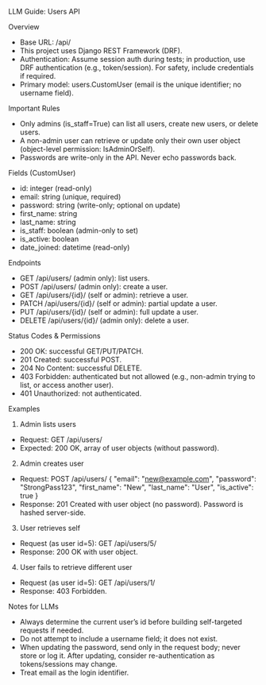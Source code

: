 LLM Guide: Users API

Overview
- Base URL: /api/
- This project uses Django REST Framework (DRF).
- Authentication: Assume session auth during tests; in production, use DRF authentication (e.g., token/session). For safety, include credentials if required.
- Primary model: users.CustomUser (email is the unique identifier; no username field).

Important Rules
- Only admins (is_staff=True) can list all users, create new users, or delete users.
- A non-admin user can retrieve or update only their own user object (object-level permission: IsAdminOrSelf).
- Passwords are write-only in the API. Never echo passwords back.

Fields (CustomUser)
- id: integer (read-only)
- email: string (unique, required)
- password: string (write-only; optional on update)
- first_name: string
- last_name: string
- is_staff: boolean (admin-only to set)
- is_active: boolean
- date_joined: datetime (read-only)

Endpoints
- GET /api/users/ (admin only): list users.
- POST /api/users/ (admin only): create a user.
- GET /api/users/{id}/ (self or admin): retrieve a user.
- PATCH /api/users/{id}/ (self or admin): partial update a user.
- PUT /api/users/{id}/ (self or admin): full update a user.
- DELETE /api/users/{id}/ (admin only): delete a user.

Status Codes & Permissions
- 200 OK: successful GET/PUT/PATCH.
- 201 Created: successful POST.
- 204 No Content: successful DELETE.
- 403 Forbidden: authenticated but not allowed (e.g., non-admin trying to list, or access another user).
- 401 Unauthorized: not authenticated.

Examples
1) Admin lists users
- Request: GET /api/users/
- Expected: 200 OK, array of user objects (without password).

2) Admin creates user
- Request: POST /api/users/
  {
    "email": "new@example.com",
    "password": "StrongPass123",
    "first_name": "New",
    "last_name": "User",
    "is_active": true
  }
- Response: 201 Created with user object (no password). Password is hashed server-side.

3) User retrieves self
- Request (as user id=5): GET /api/users/5/
- Response: 200 OK with user object.

4) User fails to retrieve different user
- Request (as user id=5): GET /api/users/1/
- Response: 403 Forbidden.

Notes for LLMs
- Always determine the current user’s id before building self-targeted requests if needed.
- Do not attempt to include a username field; it does not exist.
- When updating the password, send only in the request body; never store or log it. After updating, consider re-authentication as tokens/sessions may change.
- Treat email as the login identifier.
